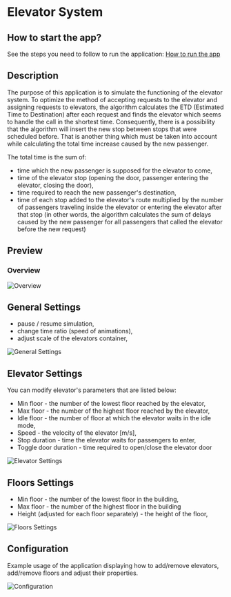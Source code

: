 # Elevator System

## How to start the app?
See the steps you need to follow to run the application:
[How to run the app](/project)

## Description
The purpose of this application is to simulate the functioning of the elevator system. To optimize the method of accepting requests to the elevator and assigning requests to elevators, the algorithm calculates the ETD (Estimated Time to Destination) after each request and finds the elevator which seems to handle the call in the shortest time. Consequently, there is a possibility that the algorithm will insert the new stop between stops that were scheduled before. That is another thing which must be taken into account while calculating the total time increase caused by the new passenger.

The total time is the sum of:
- time which the new passenger is supposed for the elevator to come,
- time of the elevator stop (opening the door, passenger entering the elevator, closing the door),
- time required to reach the new passenger's destination,
- time of each stop added to the elevator's route multiplied by the number of passengers traveling inside the elevator or entering the elevator after that stop (in other words, the algorithm calculates the sum of delays caused by the new passenger for all passengers that called the elevator before the new request)

## Preview
### Overview
![Overview](/docs/overview.gif)

## General Settings
- pause / resume simulation,
- change time ratio (speed of animations),
- adjust scale of the elevators container,

![General Settings](/docs/settings.gif)

## Elevator Settings
You can modify elevator's parameters that are listed below:
- Min floor - the number of the lowest floor reached by the elevator,
- Max floor - the number of the highest floor reached by the elevator,
- Idle floor - the number of floor at which the elevator waits in the idle mode,
- Speed - the velocity of the elevator [m/s],
- Stop duration - time the elevator waits for passengers to enter,
- Toggle door duration - time required to open/close the elevator door

![Elevator Settings](/docs/elevator-settings.gif)

## Floors Settings
- Min floor - the number of the lowest floor in the building,
- Max floor - the number of the highest floor in the building
- Height (adjusted for each floor separately) - the height of the floor,

![Floors Settings](/docs/floors-settings.gif)

## Configuration
Example usage of the application displaying how to add/remove elevators, add/remove floors and adjust their properties.

![Configuration](/docs/configuration.gif)
